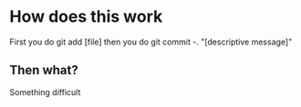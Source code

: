 # How does this work
First you do git add [file]
then you do git commit -. "[descriptive message]"
## Then what?
Something difficult